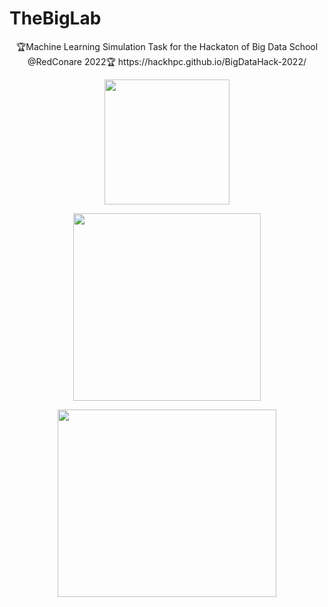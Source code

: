 # TheBigLab
  <p align="center">
🏆Machine Learning Simulation Task for the Hackaton of Big Data School @RedConare 2022🏆
  https://hackhpc.github.io/BigDataHack-2022/
  </p>
  <p align="center">
  <a href="http://www.red-ricap.org/" target="blank"><img align="center" src="https://kabre.cenat.ac.cr/wp-content/uploads/2019/10/redconare-1.png" height="200" width="200" /></a>
  </p>
  <p align="center">
  <a href="https://kabre.cenat.ac.cr/" target="blank"><img align="center" src="https://kabre.cenat.ac.cr/wp-content/uploads/2019/10/gradiente-cenat-4-300x217.png" height="300" width="300" /></a>
  </p>
  <p align="center">
  <a href="https://www.tacc.utexas.edu/" target="blank" align="center" ><img align="center" src="https://utakeit.tacc.utexas.edu/static/branding/TACC/TACC-formal-outlined-black-4c.png" height="300" width="350" /></a>
  </p>


